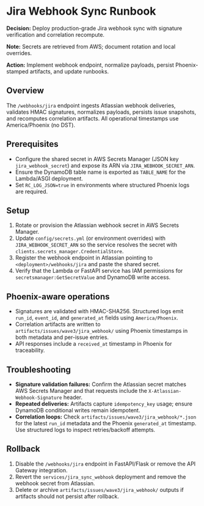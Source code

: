 # Jira Webhook Sync Runbook

**Decision:** Deploy production-grade Jira webhook sync with signature verification and correlation recompute.

**Note:** Secrets are retrieved from AWS; document rotation and local overrides.

**Action:** Implement webhook endpoint, normalize payloads, persist Phoenix-stamped artifacts, and update runbooks.

## Overview
The `/webhooks/jira` endpoint ingests Atlassian webhook deliveries, validates HMAC signatures, normalizes payloads, persists issue snapshots, and recomputes correlation artifacts. All operational timestamps use America/Phoenix (no DST).

## Prerequisites
- Configure the shared secret in AWS Secrets Manager (JSON key `jira_webhook_secret`) and expose its ARN via `JIRA_WEBHOOK_SECRET_ARN`.
- Ensure the DynamoDB table name is exported as `TABLE_NAME` for the Lambda/ASGI deployment.
- Set `RC_LOG_JSON=true` in environments where structured Phoenix logs are required.

## Setup
1. Rotate or provision the Atlassian webhook secret in AWS Secrets Manager.
2. Update `config/secrets.yml` (or environment overrides) with `JIRA_WEBHOOK_SECRET_ARN` so the service resolves the secret with `clients.secrets_manager.CredentialStore`.
3. Register the webhook endpoint in Atlassian pointing to `<deployment>/webhooks/jira` and paste the shared secret.
4. Verify that the Lambda or FastAPI service has IAM permissions for `secretsmanager:GetSecretValue` and DynamoDB write access.

## Phoenix-aware operations
- Signatures are validated with HMAC-SHA256. Structured logs emit `run_id`, `event_id`, and `generated_at` fields using `America/Phoenix`.
- Correlation artifacts are written to `artifacts/issues/wave3/jira_webhook/` using Phoenix timestamps in both metadata and per-issue entries.
- API responses include a `received_at` timestamp in Phoenix for traceability.

## Troubleshooting
- **Signature validation failures:** Confirm the Atlassian secret matches AWS Secrets Manager and that requests include the `X-Atlassian-Webhook-Signature` header.
- **Repeated deliveries:** Artifacts capture `idempotency_key` usage; ensure DynamoDB conditional writes remain idempotent.
- **Correlation loops:** Check `artifacts/issues/wave3/jira_webhook/*.json` for the latest `run_id` metadata and the Phoenix `generated_at` timestamp. Use structured logs to inspect retries/backoff attempts.

## Rollback
1. Disable the `/webhooks/jira` endpoint in FastAPI/Flask or remove the API Gateway integration.
2. Revert the `services/jira_sync_webhook` deployment and remove the webhook secret from Atlassian.
3. Delete or archive `artifacts/issues/wave3/jira_webhook/` outputs if artifacts should not persist after rollback.
